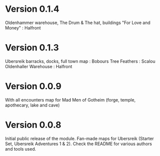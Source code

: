# Version 0.1.4

Oldenhammer warehouse, The Drum & The hat, buildings "For Love and Money" : Halfront


# Version 0.1.3

 Ubersreik barracks, docks, full town map : Bobours
 Tree Feathers : Scalou
 Oldenhaller Warehouse : Halfront
  
# Version 0.0.9

With all encounters map for Mad Men of Gotheim (forge, temple, apothecary, lake and cave)

# Version 0.0.8

Initial public release of the module. Fan-made maps for Ubersreik (Starter Set, Ubersreik Adventures 1 & 2).
Check the README for various authors and tools used.

